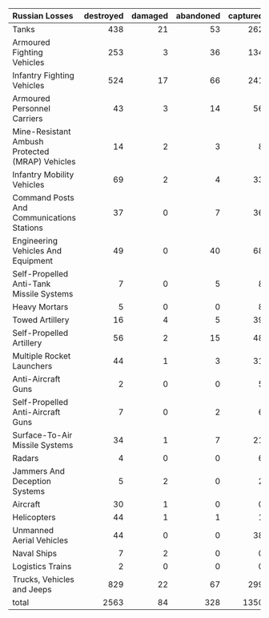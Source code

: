 | Russian Losses                                   |   destroyed |   damaged |   abandoned |   captured |   total |
|:-------------------------------------------------|------------:|----------:|------------:|-----------:|--------:|
| Tanks                                            |         438 |        21 |          53 |        262 |     774 |
| Armoured Fighting Vehicles                       |         253 |         3 |          36 |        134 |     426 |
| Infantry Fighting Vehicles                       |         524 |        17 |          66 |        241 |     848 |
| Armoured Personnel Carriers                      |          43 |         3 |          14 |         56 |     116 |
| Mine-Resistant Ambush Protected  (MRAP) Vehicles |          14 |         2 |           3 |          8 |      27 |
| Infantry Mobility Vehicles                       |          69 |         2 |           4 |         33 |     108 |
| Command Posts And Communications Stations        |          37 |         0 |           7 |         36 |      80 |
| Engineering Vehicles And Equipment               |          49 |         0 |          40 |         68 |     157 |
| Self-Propelled Anti-Tank Missile Systems         |           7 |         0 |           5 |          8 |      20 |
| Heavy Mortars                                    |           5 |         0 |           0 |          8 |      13 |
| Towed Artillery                                  |          16 |         4 |           5 |         39 |      64 |
| Self-Propelled Artillery                         |          56 |         2 |          15 |         48 |     121 |
| Multiple Rocket Launchers                        |          44 |         1 |           3 |         31 |      79 |
| Anti-Aircraft Guns                               |           2 |         0 |           0 |          5 |       7 |
| Self-Propelled Anti-Aircraft Guns                |           7 |         0 |           2 |          6 |      15 |
| Surface-To-Air Missile Systems                   |          34 |         1 |           7 |         21 |      63 |
| Radars                                           |           4 |         0 |           0 |          6 |      10 |
| Jammers And Deception Systems                    |           5 |         2 |           0 |          2 |       9 |
| Aircraft                                         |          30 |         1 |           0 |          0 |      31 |
| Helicopters                                      |          44 |         1 |           1 |          1 |      47 |
| Unmanned Aerial Vehicles                         |          44 |         0 |           0 |         38 |      82 |
| Naval Ships                                      |           7 |         2 |           0 |          0 |       9 |
| Logistics Trains                                 |           2 |         0 |           0 |          0 |       2 |
| Trucks, Vehicles and Jeeps                       |         829 |        22 |          67 |        299 |    1217 |
| total                                            |        2563 |        84 |         328 |       1350 |    4325 |